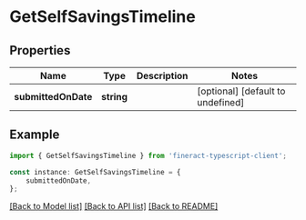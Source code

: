 # GetSelfSavingsTimeline


## Properties

Name | Type | Description | Notes
------------ | ------------- | ------------- | -------------
**submittedOnDate** | **string** |  | [optional] [default to undefined]

## Example

```typescript
import { GetSelfSavingsTimeline } from 'fineract-typescript-client';

const instance: GetSelfSavingsTimeline = {
    submittedOnDate,
};
```

[[Back to Model list]](../README.md#documentation-for-models) [[Back to API list]](../README.md#documentation-for-api-endpoints) [[Back to README]](../README.md)
